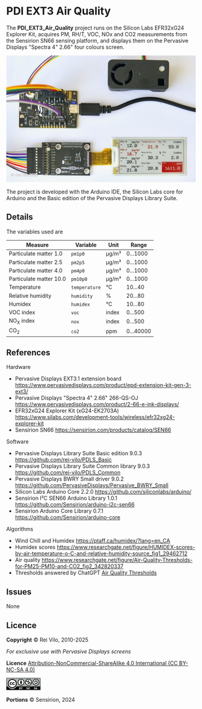 # PDI EXT3 Air Quality

The **PDI_EXT3_Air_Quality** project runs on the Silicon Labs EFR32xG24 Explorer Kit, acquires PM, RH/T, VOC, NOx and CO2 measurements from the Sensirion SN66 sensing platform, and displays them on the Pervasive Displays "Spectra 4" 2.66" four colours screen.

![](img/Image-800.jpeg)

The project is developed with the Arduino IDE, the Silicon Labs core for Arduino and the Basic edition of the Pervasive Displays Library Suite.

## Details

The variables used are

Measure | Variable | Unit | Range
---- | ---- | ---- | ----
Particulate matter 1.0 | `pm1p0` | &micro;g/m&sup3; | 0...1000
Particulate matter 2.5 | `pm2p5` | &micro;g/m&sup3; | 0...1000
Particulate matter 4.0 | `pm4p0` | &micro;g/m&sup3; | 0...1000
Particulate matter 10.0 | `pm10p0` | &micro;g/m&sup3; | 0...1000
Temperature | `temperature` | °C | 10...40
Relative humidity | `humidity` | % | 20...80
Humidex | `humidex` | °C | 10...80
VOC index | `voc` | index | 0...500
NO<sub>X</sub> index | `nox` | index | 0...500
CO<sub>2</sub>  | `co2` | ppm | 0...40000

## References

Hardware

* Pervasive Displays EXT3.1 extension board https://www.pervasivedisplays.com/product/epd-extension-kit-gen-3-ext3/
* Pervasive Displays "Spectra 4" 2.66" 266-QS-OJ https://www.pervasivedisplays.com/product/2-66-e-ink-displays/
* EFR32xG24 Explorer Kit (xG24-EK2703A) https://www.silabs.com/development-tools/wireless/efr32xg24-explorer-kit
* Sensirion SN66 https://sensirion.com/products/catalog/SEN66 

Software

* Pervasive Displays Library Suite Basic edition 9.0.3 https://github.com/rei-vilo/PDLS_Basic
* Pervasive Displays Library Suite Common library 9.0.3 https://github.com/rei-vilo/PDLS_Common
* Pervasive Displays BWRY Small driver 9.0.2 https://github.com/PervasiveDisplays/Pervasive_BWRY_Small
* Silicon Labs Arduino Core 2.2.0 https://github.com/siliconlabs/arduino/
* Sensirion I&sup2;C SEN66 Arduino Library 1.0.1 https://github.com/Sensirion/arduino-i2c-sen66
* Sensirion Arduino Core Library 0.7.1 https://github.com/Sensirion/arduino-core

Algorithms

* Wind Chill and Humidex https://ptaff.ca/humidex/?lang=en_CA
* Humidex scores https://www.researchgate.net/figure/HUMIDEX-scores-by-air-temperature-o-C-and-relative-humidity-source_fig1_29462712
* Air quality https://www.researchgate.net/figure/Air-Quality-Thresholds-for-PM25-PM10-and-CO2_fig2_342820337
* Thresholds answered by ChatGPT [Air Quality Thresholds](./Air_Quality_Thresholds.md)  

## Issues

None 

## Licence

**Copyright** &copy; Rei Vilo, 2010-2025

*For exclusive use with Pervasive Displays screens*

**Licence** [Attribution-NonCommercial-ShareAlike 4.0 International (CC BY-NC-SA 4.0)](./LICENCE.md)

![](img/cc-by-nc-sa.png)

**Portions** &copy; Sensirion, 2024
